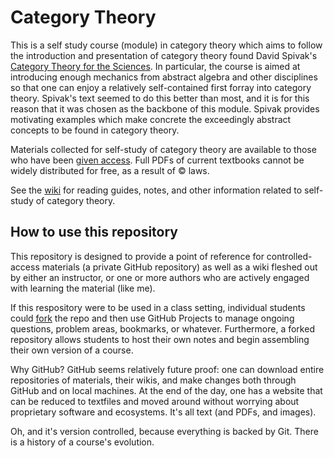 # Category Theory

This is a self study course (module) in category theory which aims to follow the introduction and presentation of category theory found David Spivak's [Category Theory for the Sciences](https://mitpress.mit.edu/books/category-theory-sciences). In particular, the course is aimed at introducing enough mechanics from abstract algebra and other disciplines so that one can enjoy a relatively self-contained first forray into category theory. Spivak's text seemed to do this better than most, and it is for this reason that it was chosen as the backbone of this module. Spivak provides motivating examples which make concrete the exceedingly abstract concepts to be found in category theory.

Materials collected for self-study of category theory are available to those who have been [given access](https://github.com/bmershon/category-theory/tree/master/reading). Full PDFs of current textbooks cannot be widely distributed for free, as a result of © laws.

See the [wiki](https://github.com/bmershon/spivak-category-theory/wiki) for reading guides, notes, and other information related to self-study of category theory.

## How to use this repository

This repository is designed to provide a point of reference for controlled-access materials (a private GitHub repository) as well as a wiki fleshed out by either an instructor, or one or more authors who are actively engaged with learning the material (like me).

If this respository were to be used in a class setting, individual students could [fork](https://help.github.com/articles/fork-a-repo/) the repo and then use GitHub Projects to manage ongoing questions, problem areas, bookmarks, or whatever. Furthermore, a forked repository allows students to host their own notes and begin assembling their own version of a course.

Why GitHub? GitHub seems relatively future proof: one can download entire repositories of materials, their wikis, and make changes both through GitHub and on local machines. At the end of the day, one has a website that can be reduced to textfiles and moved around without worrying about proprietary software and ecosystems. It's all text (and PDFs, and images).

Oh, and it's version controlled, because everything is backed by Git. There is a history of a course's evolution.
